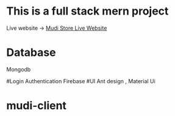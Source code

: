 # This is a full stack mern project

Live website -> [Mudi Store Live Website](https://mudi-store/netlify.app)

# Database
Mongodb

#Login Authentication
Firebase
#UI
Ant design , Material Ui

# mudi-client
